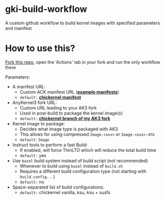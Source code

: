 # gki-build-workflow
A custom github workflow to build kernel images with specified parameters and manifest 

# How to use this?
[Fork this repo](https://github.com/chickendrop89/gki-build-workflow/fork), open the 'Actions' tab in your fork and run the only workflow there

Parameters:
- A manifest URL: 
    - Custom ACK manifest URL (**[example manifests](https://android.googlesource.com/kernel/manifest/+refs)**)
    - `default:` **[chickernel manifest](https://raw.githubusercontent.com/chickendrop89/device_xiaomi_unified-kernel/refs/heads/readme/chickernel.xml)**
- AnyKernel3 fork URL:
    - Custom URL leading to your AK3 fork
    - Used in post-build to package the kernel image(s)
    - `default:` **[chickernel branch of my AK3 fork](https://github.com/chickendrop89/AnyKernel3)**
- Kernel image to package:
    - Decides what image type is packaged with AK3
    - This allows for using compressed `Image.<xxx>` or `Image.<xxx>-dtb`
    - `default`: `Image`
- Instruct tools to perform a fast Build: 
    - If enabled, will force ThinLTO which will reduce the total build time
    - `default:` yes
- Use `bazel` build system instead of build script (not recommended)
    - Whenever to build using `bazel` instead of `build.sh`
    - Requires a different build configuration type (not starting with `build.config...`)
    - `default:` no
- Space-separated list of build configurations:
    - `default:` chickernel vanilla, ksu, ksu + susfs
